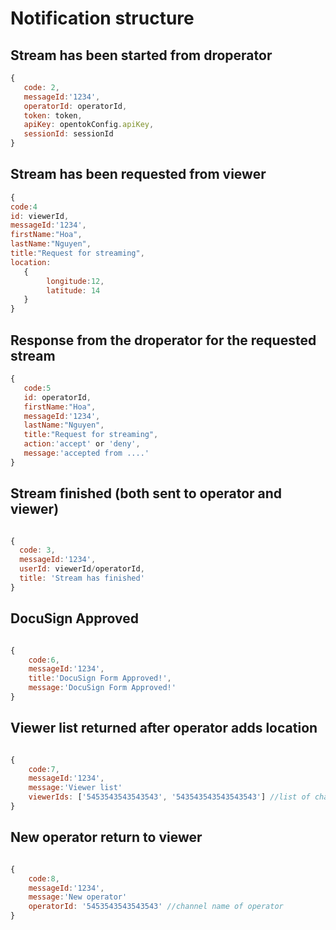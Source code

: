 
# Notification structure



## Stream has been started from droperator
```javascript
{
   code: 2,
   messageId:'1234',
   operatorId: operatorId,
   token: token,
   apiKey: opentokConfig.apiKey,
   sessionId: sessionId
}
```
## Stream has been requested from viewer
```javascript
{
code:4
id: viewerId,
messageId:'1234',
firstName:"Hoa",
lastName:"Nguyen",
title:"Request for streaming",
location:
   {
        longitude:12,
        latitude: 14
   }
}
```

## Response from the droperator for the requested stream
```javascript
{
   code:5
   id: operatorId,
   firstName:"Hoa",
   messageId:'1234',
   lastName:"Nguyen",
   title:"Request for streaming",
   action:'accept' or 'deny',
   message:'accepted from ....'
}
```
## Stream finished (both sent to operator and viewer)
```javascript

{
  code: 3,
  messageId:'1234',
  userId: viewerId/operatorId,
  title: 'Stream has finished'
}
```
## DocuSign Approved
```javascript

{
	code:6,
	messageId:'1234',
	title:'DocuSign Form Approved!',
	message:'DocuSign Form Approved!'
}

```
## Viewer list returned after operator adds location
```javascript

{
	code:7,
	messageId:'1234',
	message:'Viewer list'
	viewerIds: ['5453543543543543', '543543543543543543'] //list of channel of viewer.
}

```
## New operator return to viewer 
```javascript

{
	code:8,
	messageId:'1234',
	message:'New operator'
	operatorId: '5453543543543543' //channel name of operator
}

```
